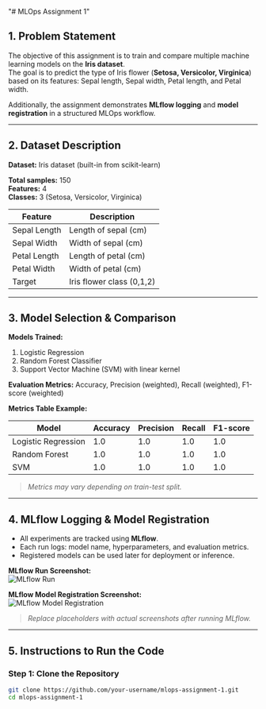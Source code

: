 "# MLOps Assignment 1" 

## 1. Problem Statement

The objective of this assignment is to train and compare multiple machine learning models on the **Iris dataset**.  
The goal is to predict the type of Iris flower (**Setosa, Versicolor, Virginica**) based on its features: Sepal length, Sepal width, Petal length, and Petal width.  

Additionally, the assignment demonstrates **MLflow logging** and **model registration** in a structured MLOps workflow.

---

## 2. Dataset Description

**Dataset:** Iris dataset (built-in from scikit-learn)  

**Total samples:** 150  
**Features:** 4  
**Classes:** 3 (Setosa, Versicolor, Virginica)  

| Feature       | Description                |
|---------------|----------------------------|
| Sepal Length  | Length of sepal (cm)       |
| Sepal Width   | Width of sepal (cm)        |
| Petal Length  | Length of petal (cm)       |
| Petal Width   | Width of petal (cm)        |
| Target        | Iris flower class (0,1,2)  |

---

## 3. Model Selection & Comparison

**Models Trained:**

1. Logistic Regression  
2. Random Forest Classifier  
3. Support Vector Machine (SVM) with linear kernel  

**Evaluation Metrics:** Accuracy, Precision (weighted), Recall (weighted), F1-score (weighted)

**Metrics Table Example:**

| Model                 | Accuracy | Precision | Recall | F1-score |
|----------------------|----------|-----------|--------|----------|
| Logistic Regression   | 1.0      | 1.0       | 1.0    | 1.0      |
| Random Forest         | 1.0      | 1.0       | 1.0    | 1.0      |
| SVM                   | 1.0      | 1.0       | 1.0    | 1.0      |

> *Metrics may vary depending on train-test split.*

---

## 4. MLflow Logging & Model Registration

- All experiments are tracked using **MLflow**.  
- Each run logs: model name, hyperparameters, and evaluation metrics.  
- Registered models can be used later for deployment or inference.  

**MLflow Run Screenshot:**  
![MLflow Run](screenshots/mlflow_run.png)

**MLflow Model Registration Screenshot:**  
![MLflow Model Registration](screenshots/mlflow_model_registration.png)

> *Replace placeholders with actual screenshots after running MLflow.*

---

## 5. Instructions to Run the Code

### Step 1: Clone the Repository
```bash
git clone https://github.com/your-username/mlops-assignment-1.git
cd mlops-assignment-1

